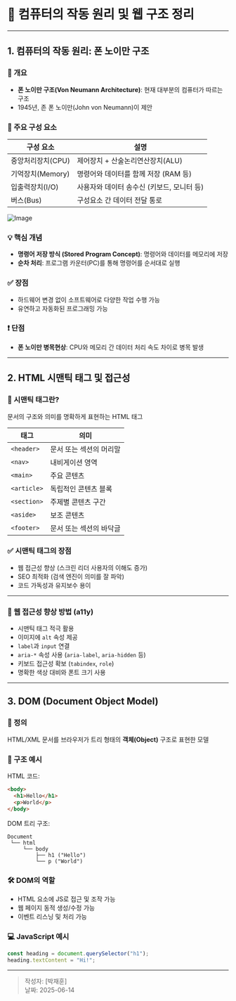 
# 📘 컴퓨터의 작동 원리 및 웹 구조 정리

---

## 1. 컴퓨터의 작동 원리: 폰 노이만 구조

### 📌 개요
- **폰 노이만 구조(Von Neumann Architecture)**: 현재 대부분의 컴퓨터가 따르는 구조
- 1945년, 존 폰 노이만(John von Neumann)이 제안

### 🔧 주요 구성 요소
| 구성 요소 | 설명 |
|-----------|------|
| 중앙처리장치(CPU) | 제어장치 + 산술논리연산장치(ALU) |
| 기억장치(Memory) | 명령어와 데이터를 함께 저장 (RAM 등) |
| 입출력장치(I/O) | 사용자와 데이터 송수신 (키보드, 모니터 등) |
| 버스(Bus) | 구성요소 간 데이터 전달 통로 |

![Image](https://github.com/user-attachments/assets/75cd6b22-a3dc-4894-8e9b-8da640eb823d)

### 💡 핵심 개념
- **명령어 저장 방식 (Stored Program Concept)**: 명령어와 데이터를 메모리에 저장
- **순차 처리**: 프로그램 카운터(PC)를 통해 명령어를 순서대로 실행

### ✅ 장점
- 하드웨어 변경 없이 소프트웨어로 다양한 작업 수행 가능
- 유연하고 자동화된 프로그래밍 가능

### ❗ 단점
- **폰 노이만 병목현상**: CPU와 메모리 간 데이터 처리 속도 차이로 병목 발생

---

## 2. HTML 시맨틱 태그 및 접근성

### 📌 시맨틱 태그란?
문서의 구조와 의미를 명확하게 표현하는 HTML 태그

| 태그 | 의미 |
|------|------|
| `<header>` | 문서 또는 섹션의 머리말 |
| `<nav>` | 내비게이션 영역 |
| `<main>` | 주요 콘텐츠 |
| `<article>` | 독립적인 콘텐츠 블록 |
| `<section>` | 주제별 콘텐츠 구간 |
| `<aside>` | 보조 콘텐츠 |
| `<footer>` | 문서 또는 섹션의 바닥글 |

### ✅ 시맨틱 태그의 장점
- 웹 접근성 향상 (스크린 리더 사용자의 이해도 증가)
- SEO 최적화 (검색 엔진이 의미를 잘 파악)
- 코드 가독성과 유지보수 용이

---

### 📌 웹 접근성 향상 방법 (a11y)
- 시맨틱 태그 적극 활용
- 이미지에 `alt` 속성 제공
- `label`과 `input` 연결
- `aria-*` 속성 사용 (`aria-label`, `aria-hidden` 등)
- 키보드 접근성 확보 (`tabindex`, `role`)
- 명확한 색상 대비와 폰트 크기 사용

---

## 3. DOM (Document Object Model)

### 📌 정의
HTML/XML 문서를 브라우저가 트리 형태의 **객체(Object)** 구조로 표현한 모델

### 🌲 구조 예시

HTML 코드:
```html
<body>
  <h1>Hello</h1>
  <p>World</p>
</body>
```

DOM 트리 구조:
```
Document
 └── html
     └── body
         ├── h1 ("Hello")
         └── p ("World")
```

### 🛠 DOM의 역할
- HTML 요소에 JS로 접근 및 조작 가능
- 웹 페이지 동적 생성/수정 가능
- 이벤트 리스닝 및 처리 가능

### 💻 JavaScript 예시
```js
const heading = document.querySelector("h1");
heading.textContent = "Hi!";
```

---

> 작성자: [박재훈]  
> 날짜: 2025-06-14

